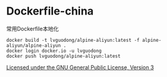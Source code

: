 # Dockerfile-china
常用Dockerfile本地化

~~~
docker build -t lvguodong/alpine-aliyun:latest -f alpine-aliyun/alpine-aliyun .
docker login docker.io -u lvguodong
docker push lvguodong/alpine-aliyun:latest
~~~

 [Licensed under the GNU General Public License, Version 3](http://www.gnu.org/licenses/gpl-3.0.html) 